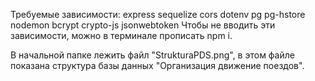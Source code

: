 Требуемые зависимости: express sequelize cors dotenv pg pg-hstore nodemon bcrypt crypto-js jsonwebtoken Чтобы не вводить эти зависимости, можно в терминале прописать npm i.

В начальной папке лежить файл "StrukturaPDS.png", в этом файле показана структура базы данных "Организация движение поездов".
